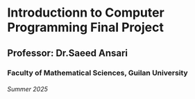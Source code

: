 # Introductionn to Computer Programming Final Project
## Professor: Dr.Saeed Ansari
### Faculty of Mathematical Sciences, Guilan University 
###### Summer 2025

